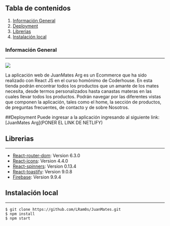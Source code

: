 ## Tabla de contenidos

1. [Información General](#Información_General)
2. [Deployment](#Deployment)
3. [Librerias](#Librerias)
4. [Instalación local](#Instalación_local)

### Información General

---

![](https://res.cloudinary.com/dpsc3qokx/image/upload/v1661265187/JuanMates/logo_k35yk0.png)

La aplicación web de JuanMates Arg es un Ecommerce que ha sido realizado con React JS en el curso homónimo de Coderhouse.
En esta tienda podrán encontrar todos los productos que un amante de los mates necesita, desde termos personalizados hasta canastas materas en las cuales llevar todos los productos. Podrán navegar por las diferentes vistas que componen la aplicación, tales como el home, la sección de productos, de preguntas frecuentes, de contacto y de sobre Nosotros.

##Deployment
Puede ingresar a la aplicación ingresando al siguiente link:
[JuanMates Arg](PONER EL LINK DE NETLIFY)

## Librerias

---

- [React-router-dom](https://github.com/remix-run/react-router#readme): Version 6.3.0
- [React-icons](https://react-icons.github.io/react-icons/): Version 4.4.0
- [React-spinners](https://www.davidhu.io/react-spinners/): Version 0.13.4
- [React-toastify](https://fkhadra.github.io/react-toastify/introduction/): Version 9.0.8
- [Firebase](https://firebase.google.com/): Version 9.9.4

## Instalación local

---

```
$ git clone https://github.com/LRam0s/JuanMates.git
$ npm install
$ npm start
```
